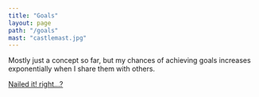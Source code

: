 ```yaml
---
title: "Goals"
layout: page
path: "/goals"
mast: "castlemast.jpg"
---
```

Mostly just a concept so far, but my chances of achieving goals increases exponentially when I share them with others. 

<a class="twitter-timeline" 
  data-dnt="true" href="https://twitter.com/search?q=from%3A%40wtc%20AND%20%23ding" 
  data-chrome="noheader, nofooter, noborders"
  data-width="100%"
  data-widget-id="832281685970546689">Nailed it! right...?</a>
<script>
  !function(d,s,id) { 
    var js,
    fjs=d.getElementsByTagName(s)[0],
    p=/^http:/.test(d.location)?'http':'https';
    if(!d.getElementById(id)){
      js=d.createElement(s);
      js.id=id;js.src=p+"://platform.twitter.com/widgets.js";
      fjs.parentNode.insertBefore(js,fjs);
    }
  }(document,"script","twitter-wjs");
</script>
